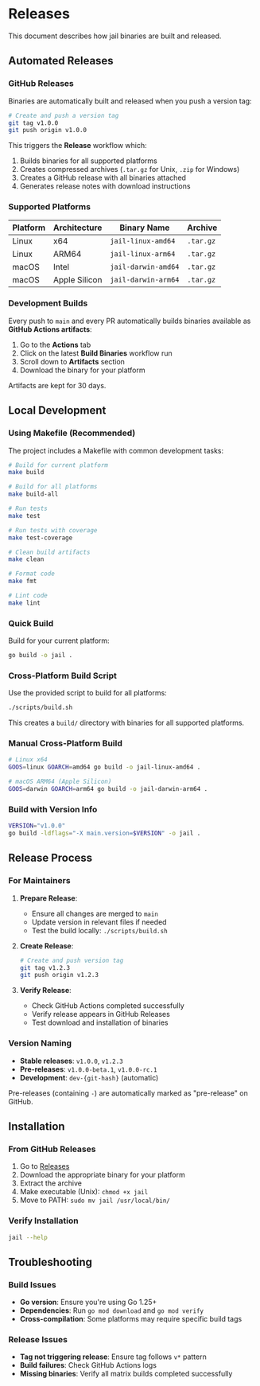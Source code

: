 # Releases

This document describes how jail binaries are built and released.

## Automated Releases

### GitHub Releases

Binaries are automatically built and released when you push a version tag:

```bash
# Create and push a version tag
git tag v1.0.0
git push origin v1.0.0
```

This triggers the **Release** workflow which:
1. Builds binaries for all supported platforms
2. Creates compressed archives (`.tar.gz` for Unix, `.zip` for Windows)
3. Creates a GitHub release with all binaries attached
4. Generates release notes with download instructions

### Supported Platforms

| Platform | Architecture | Binary Name | Archive |
|----------|--------------|-------------|----------|
| Linux | x64 | `jail-linux-amd64` | `.tar.gz` |
| Linux | ARM64 | `jail-linux-arm64` | `.tar.gz` |
| macOS | Intel | `jail-darwin-amd64` | `.tar.gz` |
| macOS | Apple Silicon | `jail-darwin-arm64` | `.tar.gz` |

### Development Builds

Every push to `main` and every PR automatically builds binaries available as **GitHub Actions artifacts**:

1. Go to the **Actions** tab
2. Click on the latest **Build Binaries** workflow run
3. Scroll down to **Artifacts** section
4. Download the binary for your platform

Artifacts are kept for 30 days.

## Local Development

### Using Makefile (Recommended)

The project includes a Makefile with common development tasks:

```bash
# Build for current platform
make build

# Build for all platforms
make build-all

# Run tests
make test

# Run tests with coverage
make test-coverage

# Clean build artifacts
make clean

# Format code
make fmt

# Lint code
make lint
```

### Quick Build

Build for your current platform:

```bash
go build -o jail .
```

### Cross-Platform Build Script

Use the provided script to build for all platforms:

```bash
./scripts/build.sh
```

This creates a `build/` directory with binaries for all supported platforms.

### Manual Cross-Platform Build

```bash
# Linux x64
GOOS=linux GOARCH=amd64 go build -o jail-linux-amd64 .

# macOS ARM64 (Apple Silicon)
GOOS=darwin GOARCH=arm64 go build -o jail-darwin-arm64 .
```

### Build with Version Info

```bash
VERSION="v1.0.0"
go build -ldflags="-X main.version=$VERSION" -o jail .
```

## Release Process

### For Maintainers

1. **Prepare Release**:
   - Ensure all changes are merged to `main`
   - Update version in relevant files if needed
   - Test the build locally: `./scripts/build.sh`

2. **Create Release**:
   ```bash
   # Create and push version tag
   git tag v1.2.3
   git push origin v1.2.3
   ```

3. **Verify Release**:
   - Check GitHub Actions completed successfully
   - Verify release appears in GitHub Releases
   - Test download and installation of binaries

### Version Naming

- **Stable releases**: `v1.0.0`, `v1.2.3`
- **Pre-releases**: `v1.0.0-beta.1`, `v1.0.0-rc.1`
- **Development**: `dev-{git-hash}` (automatic)

Pre-releases (containing `-`) are automatically marked as "pre-release" on GitHub.

## Installation

### From GitHub Releases

1. Go to [Releases](https://github.com/coder/jail/releases)
2. Download the appropriate binary for your platform
3. Extract the archive
4. Make executable (Unix): `chmod +x jail`
5. Move to PATH: `sudo mv jail /usr/local/bin/`

### Verify Installation

```bash
jail --help
```

## Troubleshooting

### Build Issues

- **Go version**: Ensure you're using Go 1.25+
- **Dependencies**: Run `go mod download` and `go mod verify`
- **Cross-compilation**: Some platforms may require specific build tags

### Release Issues

- **Tag not triggering release**: Ensure tag follows `v*` pattern
- **Build failures**: Check GitHub Actions logs
- **Missing binaries**: Verify all matrix builds completed successfully
